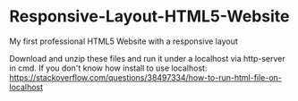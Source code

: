 # Responsive-Layout-HTML5-Website
My first professional HTML5 Website with a responsive layout

Download and unzip these files and run it under a localhost via http-server in cmd. If you don't know how install to use localhost: https://stackoverflow.com/questions/38497334/how-to-run-html-file-on-localhost
